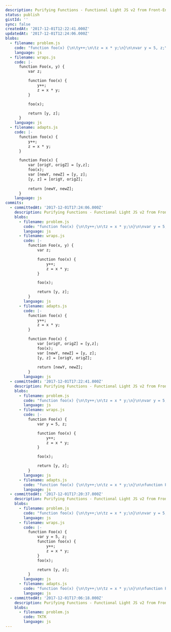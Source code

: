 ```yaml
---
description: Purifying Functions - Functional Light JS v2 from Front-End Masters
status: publish
gistId: ''
sync: false
createdAt: '2017-12-01T12:22:41.000Z'
updatedAt: '2017-12-01T12:24:06.000Z'
blobs:
  - filename: problem.js
    code: "function foo(x) {\n\ty++;\n\tz = x * y;\n}\n\nvar y = 5, z;\n\nfoo(20);\nz;\t\t// 120\n\nfoo(25);\nz;\t\t// 175"
    language: js
  - filename: wraps.js
    code: |-
      function Foo(x, y) {
          var z;

          function foo(x) {
              y++;
              z = x * y;
          }

          foo(x);

          return [y, z];
      }
    language: js
  - filename: adapts.js
    code: |-
      function foo(x) {
          y++;
          z = x * y;
      }

      function Foo(x) {
          var [origY, origZ] = [y,z];
          foo(x);
          var [newY, newZ] = [y, z];
          [y, z] = [origY, origZ];
          
          return [newY, newZ];
      }
    language: js
commits:
  - committedAt: '2017-12-01T17:24:06.000Z'
    description: Purifying Functions - Functional Light JS v2 from Front-End Masters
    blobs:
      - filename: problem.js
        code: "function foo(x) {\n\ty++;\n\tz = x * y;\n}\n\nvar y = 5, z;\n\nfoo(20);\nz;\t\t// 120\n\nfoo(25);\nz;\t\t// 175"
        language: js
      - filename: wraps.js
        code: |-
          function Foo(x, y) {
              var z;

              function foo(x) {
                  y++;
                  z = x * y;
              }

              foo(x);

              return [y, z];
          }
        language: js
      - filename: adapts.js
        code: |-
          function foo(x) {
              y++;
              z = x * y;
          }

          function Foo(x) {
              var [origY, origZ] = [y,z];
              foo(x);
              var [newY, newZ] = [y, z];
              [y, z] = [origY, origZ];
              
              return [newY, newZ];
          }
        language: js
  - committedAt: '2017-12-01T17:22:41.000Z'
    description: Purifying Functions - Functional Light JS v2 from Front-End Masters
    blobs:
      - filename: problem.js
        code: "function foo(x) {\n\ty++;\n\tz = x * y;\n}\n\nvar y = 5, z;\n\nfoo(20);\nz;\t\t// 120\n\nfoo(25);\nz;\t\t// 175"
        language: js
      - filename: wraps.js
        code: |-
          function Foo(x) {
              var y = 5, z;

              function foo(x) {
                  y++;
                  z = x * y;
              }

              foo(x);

              return [y, z];
          }
        language: js
      - filename: adapts.js
        code: "function foo(x) {\n\ty++;\n\tz = x * y;\n}\n\nfunction Foo(x) {\n    var [origY, origZ] = [y,z];\n    foo(x);\n    var [newY, newZ] = [y, z];\n    [y, z] = [origY, origZ];\n    \n    return [newY, newZ];\n}"
        language: js
  - committedAt: '2017-12-01T17:20:37.000Z'
    description: Purifying Functions - Functional Light JS v2 from Front-End Masters
    blobs:
      - filename: problem.js
        code: "function foo(x) {\n\ty++;\n\tz = x * y;\n}\n\nvar y = 5, z;\n\nfoo(20);\nz;\t\t// 120\n\nfoo(25);\nz;\t\t// 175"
        language: js
      - filename: wraps.js
        code: |-
          function Foo(x) {
              var y = 5, z;
              function foo(x) {
                  y++;
                  z = x * y;
              }
              foo(x);

              return [y, z];
          }
        language: js
      - filename: adapts.js
        code: "function foo(x) {\n\ty++;\n\tz = x * y;\n}\n\nfunction Foo(x) {\n    var [origY, origZ] = [y,z];\n    foo(x);\n    var [newY, newZ] = [y, z];\n    [y, z] = [origY, origZ];\n    \n    return [newY, newZ];\n}"
        language: js
  - committedAt: '2017-12-01T17:06:18.000Z'
    description: Purifying Functions - Functional Light JS v2 from Front-End Masters
    blobs:
      - filename: problem.js
        code: TKTK
        language: js
---
```


